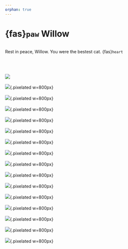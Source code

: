 ```yaml
---
orphan: true
---
```

# {fas}`paw` Willow
```{tags} photography
```
Rest in peace, Willow. You were the bestest cat. {fas}`heart`
<br /><br /><br /><br />

![](../assets/images/willow-painting.gif) <br /><br />
![](../assets/images/willow-01.png){.pixelated w=800px} <br /><br />
![](../assets/images/willow-02.png){.pixelated w=800px} <br /><br />
![](../assets/images/willow-03.png){.pixelated w=800px} <br /><br />
![](../assets/images/willow-04.png){.pixelated w=800px} <br /><br />
![](../assets/images/willow-05.png){.pixelated w=800px} <br /><br />
![](../assets/images/willow-06.png){.pixelated w=800px} <br /><br />
![](../assets/images/willow-07.png){.pixelated w=800px} <br /><br />
![](../assets/images/willow-08.png){.pixelated w=800px} <br /><br />
![](../assets/images/willow-09.png){.pixelated w=800px} <br /><br />
![](../assets/images/willow-10.png){.pixelated w=800px} <br /><br />
![](../assets/images/willow-11.png){.pixelated w=800px} <br /><br />
![](../assets/images/willow-12.png){.pixelated w=800px} <br /><br />
![](../assets/images/willow-13.png){.pixelated w=800px} <br /><br />
![](../assets/images/willow-14.png){.pixelated w=800px} <br /><br />
![](../assets/images/willow-15.png){.pixelated w=800px}
